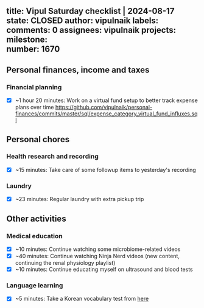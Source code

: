 title:	Vipul Saturday checklist | 2024-08-17
state:	CLOSED
author:	vipulnaik
labels:	
comments:	0
assignees:	vipulnaik
projects:	
milestone:	
number:	1670
--
## Personal finances, income and taxes

### Financial planning

- [x] ~1 hour 20 minutes: Work on a virtual fund setup to better track expense plans over time https://github.com/vipulnaik/personal-finances/commits/master/sql/expense_category_virtual_fund_influxes.sql

## Personal chores

### Health research and recording

- [x] ~15 minutes: Take care of some followup items to yesterday's recording

### Laundry

- [x] ~23 minutes: Regular laundry with extra pickup trip

## Other activities

### Medical education

- [x] ~10 minutes: Continue watching some microbiome-related videos
- [x] ~40 minutes: Continue watching Ninja Nerd videos (new content, continuing the renal physiology playlist)
- [x] ~10 minutes: Continue educating myself on ultrasound and blood tests

### Language learning

- [x] ~5 minutes: Take a Korean vocabulary test from [here](https://learning-korean.com/elementary/20210101-1578/)
